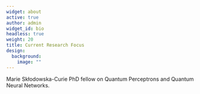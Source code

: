 ```yaml
---
widget: about
active: true
author: admin
widget_id: bio
headless: true
weight: 20
title: Current Research Focus
design:
  background:
    image: ""
---
```

Marie Skłodowska-Curie PhD fellow on Quantum Perceptrons and Quantum Neural Networks.